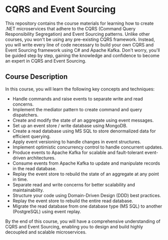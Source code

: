 # CQRS and Event Sourcing

This repository contains the course materials for learning how to create .NET microservices that adhere to the CQRS (Command Query Responsibility Segregation) and Event Sourcing patterns. Unlike other courses, you won't be using any pre-existing CQRS framework. Instead, you will write every line of code necessary to build your own CQRS and Event Sourcing framework using C# and Apache Kafka. Don't worry, you'll be guided step by step, gaining the knowledge and confidence to become an expert in CQRS and Event Sourcing.

## Course Description
In this course, you will learn the following key concepts and techniques:

- Handle commands and raise events to separate write and read concerns.
- Implement the mediator pattern to create command and query dispatchers.
- Create and modify the state of an aggregate using event messages.
- Set up an event store / write database using MongoDB.
- Create a read database using MS SQL to store denormalized data for efficient querying.
- Apply event versioning to handle changes in event structures.
- Implement optimistic concurrency control to handle concurrent updates.
- Produce events to Apache Kafka for scalable and fault-tolerant event-driven architectures.
- Consume events from Apache Kafka to update and manipulate records in the read database.
- Replay the event store to rebuild the state of an aggregate at any point in time.
- Separate read and write concerns for better scalability and maintainability.
- Structure your code using Domain-Driven Design (DDD) best practices.
- Replay the event store to rebuild the entire read database.
- Migrate the read database from one database type (MS SQL) to another (PostgreSQL) using event replay.

By the end of this course, you will have a comprehensive understanding of CQRS and Event Sourcing, enabling you to design and build highly decoupled and scalable microservices.
